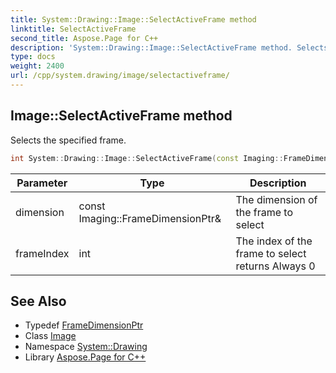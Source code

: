 ```yaml
---
title: System::Drawing::Image::SelectActiveFrame method
linktitle: SelectActiveFrame
second_title: Aspose.Page for C++
description: 'System::Drawing::Image::SelectActiveFrame method. Selects the specified frame in C++.'
type: docs
weight: 2400
url: /cpp/system.drawing/image/selectactiveframe/
---
```

## Image::SelectActiveFrame method


Selects the specified frame.

```cpp
int System::Drawing::Image::SelectActiveFrame(const Imaging::FrameDimensionPtr &dimension, int frameIndex)
```


| Parameter | Type | Description |
| --- | --- | --- |
| dimension | const Imaging::FrameDimensionPtr\& | The dimension of the frame to select |
| frameIndex | int | The index of the frame to select returns Always 0 |

## See Also

* Typedef [FrameDimensionPtr](../../../system.drawing.imaging/framedimensionptr/)
* Class [Image](../)
* Namespace [System::Drawing](../../)
* Library [Aspose.Page for C++](../../../)
